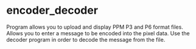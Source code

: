 # encoder_decoder

Program allows you to upload and display PPM P3 and P6 format files. Allows you to enter a message to be encoded into the pixel data. Use the decoder program in order to decode the message from the file. 

